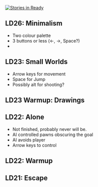 [![Stories in Ready](https://badge.waffle.io/CrmsnDragoon/LudumDare.png?label=ready)](https://waffle.io/CrmsnDragoon/LudumDare)
## LD26: Minimalism ##
- Two colour palette
- 3 buttons or less (<-, ->, Space?)
- 

## LD23: Small Worlds ##
- Arrow keys for movement
- Space for Jump
- Possibly alt for shooting?

## LD23 Warmup: Drawings ##

## LD22: Alone ##
- Not finished, probably never will be.
- AI controlled pawns obscuring the goal
- AI avoids player
- Arrow keys to control

## LD22: Warmup ##

## LD21: Escape ##